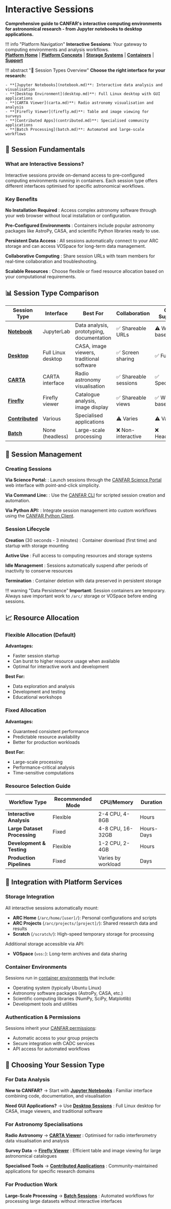 # Interactive Sessions

**Comprehensive guide to CANFAR's interactive computing environments for astronomical research - from Jupyter notebooks to desktop applications.**

!!! info "Platform Navigation"
    **Interactive Sessions**: Your gateway to computing environments and analysis workflows.  
    **[Platform Home](../index.md)** | **[Platform Concepts](../concepts.md)** | **[Storage Systems](../storage/index.md)** | **[Containers](../containers/index.md)** | **[Support](../support/index.md)**

!!! abstract "🎯 Session Types Overview"
    **Choose the right interface for your research:**
    
    - **[Jupyter Notebooks](notebook.md)**: Interactive data analysis and visualisation
    - **[Desktop Environment](desktop.md)**: Full Linux desktop with GUI applications  
    - **[CARTA Viewer](carta.md)**: Radio astronomy visualisation and analysis
    - **[Firefly Viewer](firefly.md)**: Table and image viewing for surveys
    - **[Contributed Apps](contributed.md)**: Specialised community applications
    - **[Batch Processing](batch.md)**: Automated and large-scale workflows

## 🚀 Session Fundamentals

### What are Interactive Sessions?

Interactive sessions provide on-demand access to pre-configured computing environments running in containers. Each session type offers different interfaces optimised for specific astronomical workflows.

### Key Benefits

**No Installation Required**
:   Access complex astronomy software through your web browser without local installation or configuration.

**Pre-Configured Environments**
:   Containers include popular astronomy packages like AstroPy, CASA, and scientific Python libraries ready to use.

**Persistent Data Access**
:   All sessions automatically connect to your ARC storage and can access VOSpace for long-term data management.

**Collaborative Computing**
:   Share session URLs with team members for real-time collaboration and troubleshooting.

**Scalable Resources**
:   Choose flexible or fixed resource allocation based on your computational requirements.

## 📊 Session Type Comparison

| Session Type | Interface | Best For | Collaboration | GUI Support |
|--------------|-----------|----------|---------------|-------------|
| **[Notebook](notebook.md)** | JupyterLab | Data analysis, prototyping, documentation | ✅ Shareable URLs | ⚠️ Web-based |
| **[Desktop](desktop.md)** | Full Linux desktop | CASA, image viewers, traditional software | ✅ Screen sharing | ✅ Full GUI |
| **[CARTA](carta.md)** | CARTA interface | Radio astronomy visualisation | ✅ Shareable sessions | ✅ Specialised |
| **[Firefly](firefly.md)** | Firefly viewer | Catalogue analysis, image display | ✅ Shareable views | ✅ Web-based |
| **[Contributed](contributed.md)** | Various | Specialised applications | ⚠️ Varies | ⚠️ Varies |
| **[Batch](batch.md)** | None (headless) | Large-scale processing | ❌ Non-interactive | ❌ Headless |

## 🔧 Session Management

### Creating Sessions

**Via Science Portal:**
:   Launch sessions through the [CANFAR Science Portal](https://www.canfar.net/science-portal/) web interface with point-and-click simplicity.

**Via Command Line:**
:   Use the [CANFAR CLI](../../cli/cli-help.md) for scripted session creation and automation.

**Via Python API:**
:   Integrate session management into custom workflows using the [CANFAR Python Client](../../client/home.md).

### Session Lifecycle

**Creation** (30 seconds - 3 minutes)
:   Container download (first time) and startup with storage mounting

**Active Use**
:   Full access to computing resources and storage systems

**Idle Management**
:   Sessions automatically suspend after periods of inactivity to conserve resources

**Termination**
:   Container deletion with data preserved in persistent storage

!!! warning "Data Persistence"
    **Important**: Session containers are temporary. Always save important work to `/arc/` storage or VOSpace before ending sessions.

## 📈 Resource Allocation

### Flexible Allocation (Default)

**Advantages:**
- Faster session startup
- Can burst to higher resource usage when available
- Optimal for interactive work and development

**Best For:**
- Data exploration and analysis
- Development and testing
- Educational workshops

### Fixed Allocation

**Advantages:**
- Guaranteed consistent performance
- Predictable resource availability
- Better for production workloads

**Best For:**
- Large-scale processing
- Performance-critical analysis
- Time-sensitive computations

### Resource Selection Guide

| Workflow Type | Recommended Mode | CPU/Memory | Duration |
|---------------|------------------|------------|----------|
| **Interactive Analysis** | Flexible | 2-4 CPU, 4-8GB | Hours |
| **Large Dataset Processing** | Fixed | 4-8 CPU, 16-32GB | Hours-Days |
| **Development & Testing** | Flexible | 1-2 CPU, 2-4GB | Hours |
| **Production Pipelines** | Fixed | Varies by workload | Days |

## 🔗 Integration with Platform Services

### Storage Integration

All interactive sessions automatically mount:

- **ARC Home** (`/arc/home/[user]/`): Personal configurations and scripts
- **ARC Projects** (`/arc/projects/[project]/`): Shared research data and results
- **Scratch** (`/scratch/`): High-speed temporary storage for processing

Additional storage accessible via API:
- **VOSpace** (`vos:`): Long-term archives and data sharing

### Container Environments

Sessions run in [container environments](../containers/index.md) that include:

- Operating system (typically Ubuntu Linux)
- Astronomy software packages (AstroPy, CASA, etc.)
- Scientific computing libraries (NumPy, SciPy, Matplotlib)
- Development tools and utilities

### Authentication & Permissions

Sessions inherit your [CANFAR permissions](../permissions.md):

- Automatic access to your group projects
- Secure integration with CADC services
- API access for automated workflows

## 🎯 Choosing Your Session Type

### For Data Analysis

**New to CANFAR?** → Start with **[Jupyter Notebooks](notebook.md)**
:   Familiar interface combining code, documentation, and visualisation

**Need GUI Applications?** → Use **[Desktop Sessions](desktop.md)**
:   Full Linux desktop for CASA, image viewers, and traditional software

### For Astronomy Specialisations

**Radio Astronomy** → **[CARTA Viewer](carta.md)**
:   Optimised for radio interferometry data visualisation and analysis

**Survey Data** → **[Firefly Viewer](firefly.md)**
:   Efficient table and image viewing for large astronomical catalogues

**Specialised Tools** → **[Contributed Applications](contributed.md)**
:   Community-maintained applications for specific research domains

### For Production Work

**Large-Scale Processing** → **[Batch Sessions](batch.md)**
:   Automated workflows for processing large datasets without interactive interfaces


